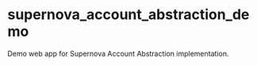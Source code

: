 # supernova_account_abstraction_demo
Demo web app for Supernova Account Abstraction implementation.
